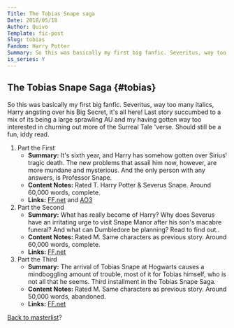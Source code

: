 ```yaml
---
Title: The Tobias Snape saga
Date: 2018/05/18
Author: Quivo
Template: fic-post
Slug: tobias
Fandom: Harry Potter
Summary: So this was basically my first big fanfic. Severitus, way too many italics, Harry angsting over his Big Secret, it's all here!
is_series: Y
---
```


## The Tobias Snape Saga {#tobias}
So this was basically my first big fanfic. Severitus, way too many italics, Harry angsting over his Big Secret, it's all here! Last story succumbed to a mix of its being a large sprawling AU and my having gotten way too interested in churning out more of the Surreal Tale 'verse. Should still be a fun, iddy read.

1. Part the First
    - **Summary:** It's sixth year, and Harry has somehow gotten over Sirius' tragic death. The new problems that assail him now, however, are more mundane and mysterious. And the only person with any answers, is Professor Snape.
    - **Content Notes:** Rated T. Harry Potter &amp; Severus Snape. Around 60,000 words, complete.
    - **Links:** [FF.net](https://www.fanfiction.net/s/2546037/1/Part-the-First) and [AO3](https://archiveofourown.org/works/136522)
1. Part the Second
    - **Summary:** What has really become of Harry? Why does Severus have an irritating urge to visit Snape Manor after his son's macabre funeral? And what can Dumbledore be planning? Read to find out..
    - **Content Notes:** Rated M. Same characters as previous story. Around 60,000 words, complete.
    - **Links:** [FF.net](https://www.fanfiction.net/s/2566793/1/Part-The-Second)
1. Part the Third
    - **Summary:** The arrival of Tobias Snape at Hogwarts causes a mindboggling amount of trouble, most of it for Tobias himself, who is not all that he seems. Third installment in the Tobias Snape Saga.
    - **Content Notes:** Rated M. Same characters as previous story. Around 50,000 words, abandoned.
    - **Links:** [FF.net](https://www.fanfiction.net/s/2642988/1/Part-the-Third)

[Back to masterlist][masterlist]?

[masterlist]: %base_url%/ficlist "Go back to fic masterlist"
